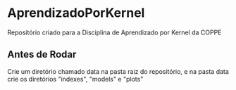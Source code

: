 # AprendizadoPorKernel
Repositório criado para a Disciplina de Aprendizado por Kernel da COPPE

## Antes de Rodar
Crie um diretório chamado data na pasta raiz do repositório, e na pasta data crie os diretórios "indexes", "models" e "plots"
